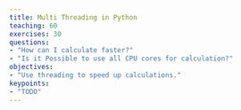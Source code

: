 ```yaml
---
title: Multi Threading in Python
teaching: 60
exercises: 30
questions:
- "How can I calculate faster?"
- "Is it Possible to use all CPU cores for calculation?"
objectives:
- "Use threading to speed up calculations."
keypoints:
- "TODO"
---
```

